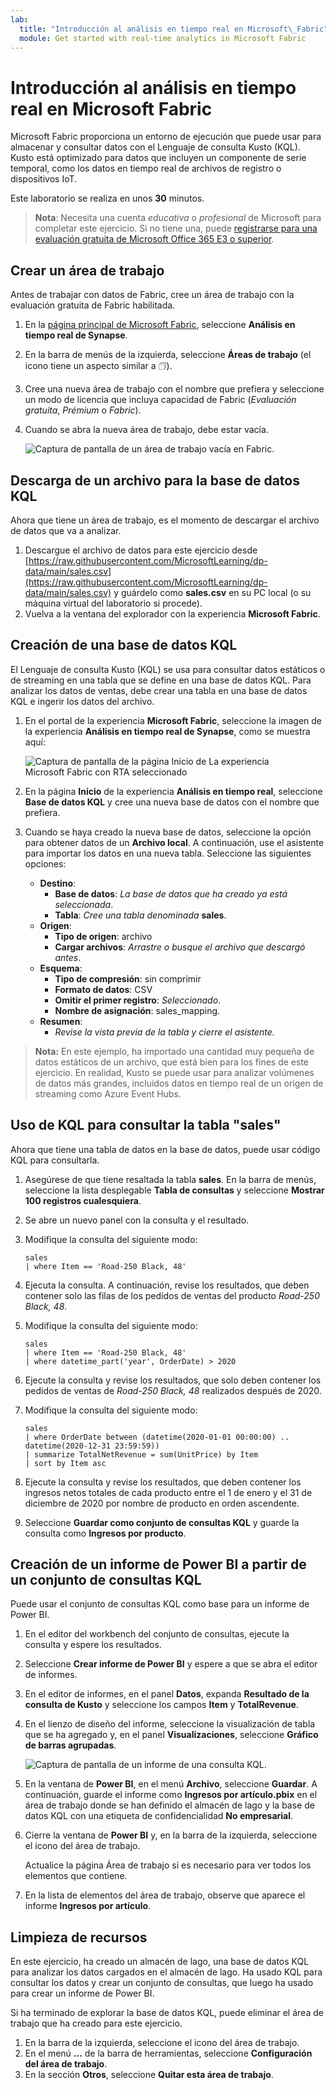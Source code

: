 ```yaml
---
lab:
  title: "Introducción al análisis en tiempo real en Microsoft\_Fabric"
  module: Get started with real-time analytics in Microsoft Fabric
---
```


# Introducción al análisis en tiempo real en Microsoft Fabric

Microsoft Fabric proporciona un entorno de ejecución que puede usar para almacenar y consultar datos con el Lenguaje de consulta Kusto (KQL). Kusto está optimizado para datos que incluyen un componente de serie temporal, como los datos en tiempo real de archivos de registro o dispositivos IoT.

Este laboratorio se realiza en unos **30** minutos.

> **Nota**: Necesita una cuenta *educativa* o *profesional* de Microsoft para completar este ejercicio. Si no tiene una, puede [registrarse para una evaluación gratuita de Microsoft Office 365 E3 o superior](https://www.microsoft.com/microsoft-365/business/compare-more-office-365-for-business-plans).

## Crear un área de trabajo

Antes de trabajar con datos de Fabric, cree un área de trabajo con la evaluación gratuita de Fabric habilitada.

1. En la [página principal de Microsoft Fabric](https://app.fabric.microsoft.com), seleccione **Análisis en tiempo real de Synapse**.
1. En la barra de menús de la izquierda, seleccione **Áreas de trabajo** (el icono tiene un aspecto similar a &#128455;).
1. Cree una nueva área de trabajo con el nombre que prefiera y seleccione un modo de licencia que incluya capacidad de Fabric (*Evaluación gratuita*, *Prémium* o *Fabric*).
1. Cuando se abra la nueva área de trabajo, debe estar vacía.

    ![Captura de pantalla de un área de trabajo vacía en Fabric.](./Images/new-workspace.png)

## Descarga de un archivo para la base de datos KQL

Ahora que tiene un área de trabajo, es el momento de descargar el archivo de datos que va a analizar.

1. Descargue el archivo de datos para este ejercicio desde [https://raw.githubusercontent.com/MicrosoftLearning/dp-data/main/sales.csv](https://raw.githubusercontent.com/MicrosoftLearning/dp-data/main/sales.csv) y guárdelo como **sales.csv** en su PC local (o su máquina virtual del laboratorio si procede).
1. Vuelva a la ventana del explorador con la experiencia **Microsoft Fabric**.

## Creación de una base de datos KQL

El Lenguaje de consulta Kusto (KQL) se usa para consultar datos estáticos o de streaming en una tabla que se define en una base de datos KQL. Para analizar los datos de ventas, debe crear una tabla en una base de datos KQL e ingerir los datos del archivo.

1. En el portal de la experiencia **Microsoft Fabric**, seleccione la imagen de la experiencia **Análisis en tiempo real de Synapse**, como se muestra aquí:

    ![Captura de pantalla de la página Inicio de La experiencia Microsoft Fabric con RTA seleccionado](./Images/fabric-experience-home.png)

2. En la página **Inicio** de la experiencia **Análisis en tiempo real**, seleccione **Base de datos KQL** y cree una nueva base de datos con el nombre que prefiera.
3. Cuando se haya creado la nueva base de datos, seleccione la opción para obtener datos de un **Archivo local**. A continuación, use el asistente para importar los datos en una nueva tabla. Seleccione las siguientes opciones:
    - **Destino**:
        - **Base de datos**: *La base de datos que ha creado ya está seleccionada*.
        - **Tabla**: *Cree una tabla denominada* **sales**.
    - **Origen**:
        - **Tipo de origen**: archivo
        - **Cargar archivos**: *Arrastre o busque el archivo que descargó antes*.
    - **Esquema**:
        - **Tipo de compresión**: sin comprimir
        - **Formato de datos**: CSV
        - **Omitir el primer registro**: *Seleccionado*.
        - **Nombre de asignación**: sales_mapping.
    - **Resumen**:
        - *Revise la vista previa de la tabla y cierre el asistente.*

> **Nota:** En este ejemplo, ha importado una cantidad muy pequeña de datos estáticos de un archivo, que está bien para los fines de este ejercicio. En realidad, Kusto se puede usar para analizar volúmenes de datos más grandes, incluidos datos en tiempo real de un origen de streaming como Azure Event Hubs.

## Uso de KQL para consultar la tabla "sales"

Ahora que tiene una tabla de datos en la base de datos, puede usar código KQL para consultarla.

1. Asegúrese de que tiene resaltada la tabla **sales**. En la barra de menús, seleccione la lista desplegable **Tabla de consultas** y seleccione **Mostrar 100 registros cualesquiera**.

2. Se abre un nuevo panel con la consulta y el resultado. 

3. Modifique la consulta del siguiente modo:

    ```kusto
   sales
   | where Item == 'Road-250 Black, 48'
    ```

4. Ejecuta la consulta. A continuación, revise los resultados, que deben contener solo las filas de los pedidos de ventas del producto *Road-250 Black, 48*.

5. Modifique la consulta del siguiente modo:

    ```kusto
   sales
   | where Item == 'Road-250 Black, 48'
   | where datetime_part('year', OrderDate) > 2020
    ```

6. Ejecute la consulta y revise los resultados, que solo deben contener los pedidos de ventas de *Road-250 Black, 48* realizados después de 2020.

7. Modifique la consulta del siguiente modo:

    ```kusto
   sales
   | where OrderDate between (datetime(2020-01-01 00:00:00) .. datetime(2020-12-31 23:59:59))
   | summarize TotalNetRevenue = sum(UnitPrice) by Item
   | sort by Item asc
    ```

8. Ejecute la consulta y revise los resultados, que deben contener los ingresos netos totales de cada producto entre el 1 de enero y el 31 de diciembre de 2020 por nombre de producto en orden ascendente.
9. Seleccione **Guardar como conjunto de consultas KQL** y guarde la consulta como **Ingresos por producto**.

## Creación de un informe de Power BI a partir de un conjunto de consultas KQL

Puede usar el conjunto de consultas KQL como base para un informe de Power BI.

1. En el editor del workbench del conjunto de consultas, ejecute la consulta y espere los resultados.
2. Seleccione **Crear informe de Power BI** y espere a que se abra el editor de informes.
3. En el editor de informes, en el panel **Datos**, expanda **Resultado de la consulta de Kusto** y seleccione los campos **Item** y **TotalRevenue**.
4. En el lienzo de diseño del informe, seleccione la visualización de tabla que se ha agregado y, en el panel **Visualizaciones**, seleccione **Gráfico de barras agrupadas**.

    ![Captura de pantalla de un informe de una consulta KQL.](./Images/kql-report.png)

5. En la ventana de **Power BI**, en el menú **Archivo**, seleccione **Guardar**. A continuación, guarde el informe como **Ingresos por artículo.pbix** en el área de trabajo donde se han definido el almacén de lago y la base de datos KQL con una etiqueta de confidencialidad **No empresarial**.
6. Cierre la ventana de **Power BI** y, en la barra de la izquierda, seleccione el icono del área de trabajo.

    Actualice la página Área de trabajo si es necesario para ver todos los elementos que contiene.

7. En la lista de elementos del área de trabajo, observe que aparece el informe **Ingresos por artículo**.

## Limpieza de recursos

En este ejercicio, ha creado un almacén de lago, una base de datos KQL para analizar los datos cargados en el almacén de lago. Ha usado KQL para consultar los datos y crear un conjunto de consultas, que luego ha usado para crear un informe de Power BI.

Si ha terminado de explorar la base de datos KQL, puede eliminar el área de trabajo que ha creado para este ejercicio.

1. En la barra de la izquierda, seleccione el icono del área de trabajo.
2. En el menú **...** de la barra de herramientas, seleccione **Configuración del área de trabajo**.
3. En la sección **Otros**, seleccione **Quitar esta área de trabajo**.
